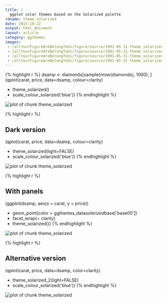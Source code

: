 ```yaml
---
title: |
  ggplot color themes based on the Solarized palette
rdname: theme_solarized
date: 2015-10-22
output: html_document
layout: article
category: ggthemes
images:
 - /allYourFigureAreBelongToUs/figure/source/1991-05-31-theme_solarized//theme_solarized-1.png
 - /allYourFigureAreBelongToUs/figure/source/1991-05-31-theme_solarized//theme_solarized-2.png
 - /allYourFigureAreBelongToUs/figure/source/1991-05-31-theme_solarized//theme_solarized-3.png
 - /allYourFigureAreBelongToUs/figure/source/1991-05-31-theme_solarized//theme_solarized-4.png
---
```





{% highlight r %}
dsamp <- diamonds[sample(nrow(diamonds), 1000), ]
(qplot(carat, price, data=dsamp, colour=clarity)
 + theme_solarized()
 + scale_colour_solarized('blue'))
{% endhighlight %}

![plot of chunk theme_solarized](/allYourFigureAreBelongToUs/figure/source/1991-05-31-theme_solarized/theme_solarized-1.png) 

{% highlight r %}
## Dark version
(qplot(carat, price, data=dsamp, colour=clarity)
 + theme_solarized(light=FALSE)
 + scale_colour_solarized('blue'))
{% endhighlight %}

![plot of chunk theme_solarized](/allYourFigureAreBelongToUs/figure/source/1991-05-31-theme_solarized/theme_solarized-2.png) 

{% highlight r %}
## With panels
 (ggplot(dsamp, aes(x = carat, y = price))
  + geom_point(color = ggthemes_data$solarized$base['base00'])
  + facet_wrap(~ clarity)
  + theme_solarized())
{% endhighlight %}

![plot of chunk theme_solarized](/allYourFigureAreBelongToUs/figure/source/1991-05-31-theme_solarized/theme_solarized-3.png) 

{% highlight r %}
## Alternative version
 (qplot(carat, price, data=dsamp, color=clarity)
  + theme_solarized_2(light=FALSE)
  + scale_colour_solarized('blue'))
{% endhighlight %}

![plot of chunk theme_solarized](/allYourFigureAreBelongToUs/figure/source/1991-05-31-theme_solarized/theme_solarized-4.png) 